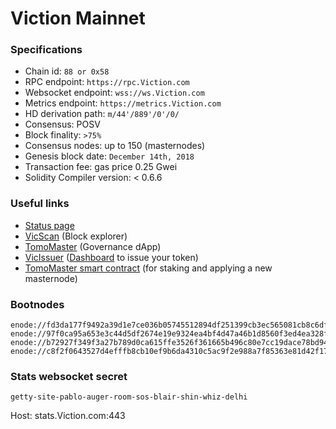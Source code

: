 # Viction Mainnet

### Specifications

* Chain id: `88 or 0x58`
* RPC endpoint: `https://rpc.Viction.com`
* Websocket endpoint: `wss://ws.Viction.com`
* Metrics endpoint: `https://metrics.Viction.com`
* HD derivation path: `m/44'/889'/0'/0/`
* Consensus: POSV
* Block finality: `>75%`
* Consensus nodes: up to 150 (masternodes)
* Genesis block date: `December 14th, 2018`
* Transaction fee: gas price 0.25 Gwei
* Solidity Compiler version: < 0.6.6

### Useful links

* [Status page](https://stats.Viction.com/)
* [VicScan](https:/vicscan.xyz/) (Block explorer)
* [TomoMaster](https://master.Viction.com/) (Governance dApp)
* [VicIssuer](https://issuer.testnet.tomochain.com/) ([Dashboard](https://medium.com/Viction/how-to-deploy-a-trc-21-token-on-Viction-in-a-few-clicks-d0290f918b9a) to issue your token)
* [TomoMaster smart contract](https:/vicscan.xyz/address/0x0000000000000000000000000000000000000088) (for staking and applying a new masternode)

### Bootnodes

```
enode://fd3da177f9492a39d1e7ce036b05745512894df251399cb3ec565081cb8c6dfa1092af8fac27991e66b6af47e9cb42e02420cc89f8549de0ce513ee25ebffc3a@3.212.20.0:30303
enode://97f0ca95a653e3c44d5df2674e19e9324ea4bf4d47a46b1d8560f3ed4ea328f725acec3fcfcb37eb11706cf07da669e9688b091f1543f89b2425700a68bc8876@3.212.20.0:30301
enode://b72927f349f3a27b789d0ca615ffe3526f361665b496c80e7cc19dace78bd94785fdadc270054ab727dbb172d9e3113694600dd31b2558dd77ad85a869032dea@188.166.207.189:30301
enode://c8f2f0643527d4efffb8cb10ef9b6da4310c5ac9f2e988a7f85363e81d42f1793f64a9aa127dbaff56b1e8011f90fe9ff57fa02a36f73220da5ff81d8b8df351@104.248.98.60:30301
```

### Stats websocket secret

`getty-site-pablo-auger-room-sos-blair-shin-whiz-delhi`

Host: stats.Viction.com:443
